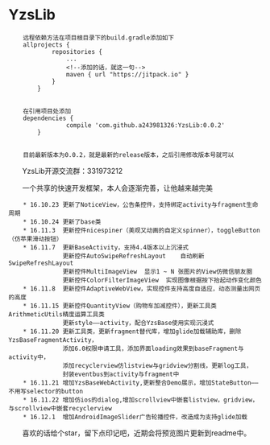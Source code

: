 # YzsLib
       
        远程依赖方法在项目根目录下的build.gradle添加如下
        allprojects {
        		repositories {
        			...
        			<!--添加的话，就这一句-->
        			maven { url "https://jitpack.io" }
        		}
        	}


        在引用项目处添加
        dependencies {
        	        compile 'com.github.a243981326:YzsLib:0.0.2'
        	}
        
        
        目前最新版本为0.0.2，就是最新的release版本，之后引用修改版本号就可以 
        YzsLib开源交流群：331973212
        
        一个共享的快速开发框架，本人会逐渐完善，让他越来越完美
        
        * 16.10.23 更新了NoticeView，公告条控件，支持绑定activity与fragment生命周期
        * 16.10.24 更新了base类
        * 16.11.3  更新控件nicespiner（美观又动画的自定义spinner），toggleButton（仿苹果滑动按钮）
        * 16.11.7  更新BaseActivity，支持4.4版本以上沉浸式
                   更新控件AutoSwipeRefreshLayout    自动刷新SwipeRefreshLayout
                   更新控件MultiImageView  显示1 ~ N 张图片的View仿微信朋友圈
                   更新控件ColorFilterImageView  实现图像根据按下抬起动作变化颜色
        * 16.11.8  更新控件AdaptiveWebView，实现控件支持高度自适应，动态测量出网页的高度
        * 16.11.15 更新控件QuantityView（购物车加减控件），更新工具类ArithmeticUtils精度运算工具类
                   更新style——activity，配合YzsBase使用实现沉浸式
        * 16.11.20 更新工具类，更新fragment替代库，增加glide加载辅助库，删除YzsBaseFragmentActivity，
                   添加6.0权限申请工具，添加界面loading效果到baseFragment与activity中，
                   添加recyclerview仿listview与gridview分割线，更新log工具，
                   封装eventbus到activity与fragment中
        * 16.11.21 增加YzsBaseWebActivity,更新整合Demo展示，增加StateButton——不用写selector的button
        * 16.11.22 增加仿ios的dialog,增加scrollview中嵌套listview，gridview，与scrollview中嵌套recyclerview
        * 16.12.1  增加AndroidImageSlider广告轮播控件，改造成为支持glide加载
        
        
        喜欢的话给个star，留下点印记吧，近期会将预览图片更新到readme中。
